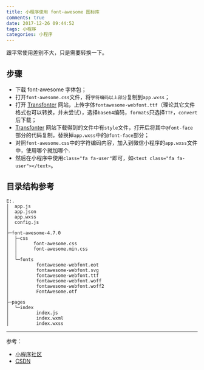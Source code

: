 ```yaml
---
title: 小程序使用 font-awesome 图标库
comments: true
date: 2017-12-26 09:44:52
tags: 小程序
categories: 小程序
---
```


跟平常使用差别不大，只是需要转换一下。

<!-- more -->

## 步骤

- 下载 font-awesome 字体包；
- 打开`font-awesome.css`文件，将`字符编码以上部分`复制到`app.wxss`；
- 打开 [Transfonter](https://transfonter.org/) 网站，上传字体`fontawesome-webfont.ttf`（理论其它文件格式也可以转换，并未尝试），选择`base64`编码，`formats`只选择`TTF`，`convert`后下载；
- [Transfonter](https://transfonter.org/) 网站下载得到的文件中有`style`文件，打开后将其中`@font-face`部分的代码复制，替换掉`app.wxss`中的`@font-face`部分；
- 对照`font-awesome.css`中的字符编码内容，加入到微信小程序的`app.wxss`文件中，使用哪个就加哪个.
- 然后在小程序中使用`class="fa fa-user"`即可，如`<text class="fa fa-user"></text>`。

## 目录结构参考

```
E:.
│  app.js
│  app.json
│  app.wxss
│  config.js
│
├─font-awesome-4.7.0
│  ├─css
│  │      font-awesome.css
│  │      font-awesome.min.css
│  │
│  └─fonts
│          fontawesome-webfont.eot
│          fontawesome-webfont.svg
│          fontawesome-webfont.ttf
│          fontawesome-webfont.woff
│          fontawesome-webfont.woff2
│          FontAwesome.otf
│
├─pages
│  └─index
│          index.js
│          index.wxml
│          index.wxss
```

------------


参考：
- [小程序社区](http://www.wxapp-union.com/forum.php?mod=viewthread&tid=2709&highlight=%E5%AD%97%E4%BD%93)
- [CSDN](http://blog.csdn.net/shmily__35/article/details/76691209)

